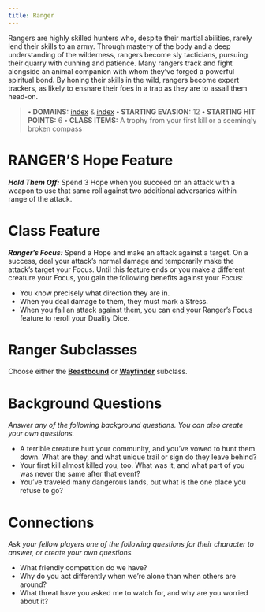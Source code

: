 ```yaml
---
title: Ranger
---
```


Rangers are highly skilled hunters who, despite their martial abilities, rarely lend their skills to an army. Through mastery of the body and a deep understanding of the wilderness, rangers become sly tacticians, pursuing their quarry with cunning and patience. Many rangers track and fight alongside an animal companion with whom they’ve forged a powerful spiritual bond. By honing their skills in the wild, rangers become expert trackers, as likely to ensnare their foes in a trap as they are to assail them head-on.

> **• DOMAINS:** [index](Character%20Options/Abilities/Bone/index.md) & [index](Character%20Options/Abilities/Sage/index.md)
> **• STARTING EVASION:** 12
> **• STARTING HIT POINTS:** 6
> **• CLASS ITEMS:** A trophy from your first kill or a seemingly broken compass

# RANGER’S Hope Feature

***Hold Them Off:*** Spend 3 Hope when you succeed on an attack with a weapon to use that same roll against two additional adversaries within range of the attack.

# Class Feature

***Ranger’s Focus:*** Spend a Hope and make an attack against a target. On a success, deal your attack’s normal damage and temporarily make the attack’s target your Focus. Until this feature ends or you make a different creature your Focus, you gain the following benefits against your Focus:

- You know precisely what direction they are in.
- When you deal damage to them, they must mark a Stress.
- When you fail an attack against them, you can end your Ranger’s Focus feature to reroll your Duality Dice.

# Ranger Subclasses

Choose either the **[Beastbound](Beastbound.md)** or **[Wayfinder](Wayfinder.md)** subclass.

# Background Questions

*Answer any of the following background questions. You can also create your own questions.*

- A terrible creature hurt your community, and you’ve vowed to hunt them down. What are they, and what unique trail or sign do they leave behind?
- Your first kill almost killed you, too. What was it, and what part of you was never the same after that event?
- You’ve traveled many dangerous lands, but what is the one place you refuse to go?

# Connections

*Ask your fellow players one of the following questions for their character to answer, or create your own questions.*

- What friendly competition do we have?
- Why do you act differently when we’re alone than when others are around?
- What threat have you asked me to watch for, and why are you worried about it?
